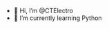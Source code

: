 - 👋 Hi, I’m @CTElectro
- 🌱 I’m currently learning Python

<!---
CTElectro/CTElectro is a ✨ special ✨ repository because its `README.md` (this file) appears on your GitHub profile.
You can click the Preview link to take a look at your changes.
--->
